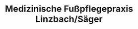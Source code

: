 ---
title: "Medizinische Fußpflegepraxis Linzbach/Säger"
url: /bonn/medizinische-fusspflegepraxis-linzbach-saeger/
shop: Kosmetik
---